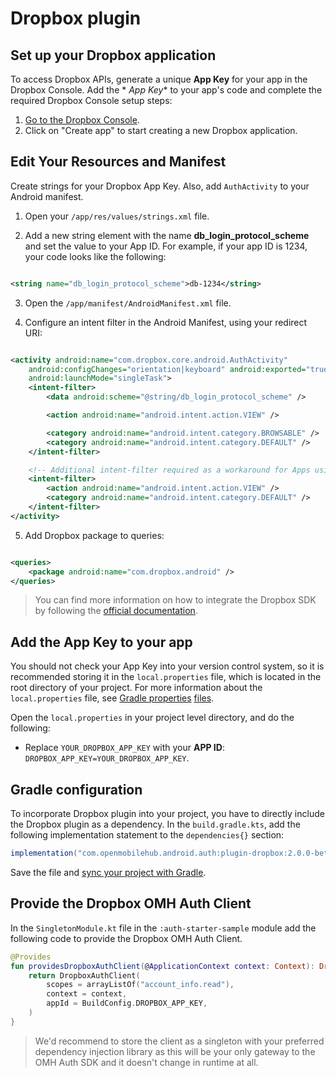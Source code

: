 # Dropbox plugin

## Set up your Dropbox application

To access Dropbox APIs, generate a unique **App Key** for your app in the Dropbox Console. Add the *
*App Key** to your app's code and complete the required Dropbox Console setup steps:

1. [Go to the Dropbox Console](https://www.dropbox.com/developers/apps).
2. Click on "Create app" to start creating a new Dropbox application.

## Edit Your Resources and Manifest

Create strings for your Dropbox App Key. Also, add `AuthActivity` to your Android manifest.

1. Open your `/app/res/values/strings.xml` file.

2. Add a new string element with the name **db_login_protocol_scheme** and set the value to your App
   ID. For example, if your app ID is 1234, your code looks like the following:

```XML

<string name="db_login_protocol_scheme">db-1234</string>
```

3. Open the `/app/manifest/AndroidManifest.xml` file.

4. Configure an intent filter in the Android Manifest, using your redirect URI:

```XML

<activity android:name="com.dropbox.core.android.AuthActivity"
    android:configChanges="orientation|keyboard" android:exported="true"
    android:launchMode="singleTask">
    <intent-filter>
        <data android:scheme="@string/db_login_protocol_scheme" />

        <action android:name="android.intent.action.VIEW" />

        <category android:name="android.intent.category.BROWSABLE" />
        <category android:name="android.intent.category.DEFAULT" />
    </intent-filter>

    <!-- Additional intent-filter required as a workaround for Apps using targetSdk=33 until the fix in the Dropbox app is available to all users. -->
    <intent-filter>
        <action android:name="android.intent.action.VIEW" />
        <category android:name="android.intent.category.DEFAULT" />
    </intent-filter>
</activity>
```

5. Add Dropbox package to queries:

```XML

<queries>
    <package android:name="com.dropbox.android" />
</queries>
```

> You can find more information on how to integrate the Dropbox SDK by following
> the [official documentation](https://github.com/dropbox/dropbox-sdk-java).

## Add the App Key to your app

You should not check your App Key into your version control system, so it is recommended storing it
in the `local.properties` file, which is located in the root directory of your project. For more
information about the `local.properties` file,
see [Gradle properties](https://developer.android.com/studio/build#properties-files) [files](https://developer.android.com/studio/build#properties-files).

Open the `local.properties` in your project level directory, and do the following:

- Replace `YOUR_DROPBOX_APP_KEY` with your **APP ID**: `DROPBOX_APP_KEY=YOUR_DROPBOX_APP_KEY`.

## Gradle configuration

To incorporate Dropbox plugin into your project, you have to directly include the Dropbox plugin as
a dependency. In the `build.gradle.kts`, add the following implementation statement to
the `dependencies{}` section:

```groovy
implementation("com.openmobilehub.android.auth:plugin-dropbox:2.0.0-beta")
```

Save the file
and [sync your project with Gradle](https://developer.android.com/studio/build#sync-files).

## Provide the Dropbox OMH Auth Client

In the `SingletonModule.kt` file in the `:auth-starter-sample` module add the following code to
provide the Dropbox OMH Auth Client.

```kotlin
@Provides
fun providesDropboxAuthClient(@ApplicationContext context: Context): DropboxAuthClient {
    return DropboxAuthClient(
        scopes = arrayListOf("account_info.read"),
        context = context,
        appId = BuildConfig.DROPBOX_APP_KEY,
    )
}
```

> We'd recommend to store the client as a singleton with your preferred dependency injection library
> as this will be your only gateway to the OMH Auth SDK and it doesn't change in runtime at all.
